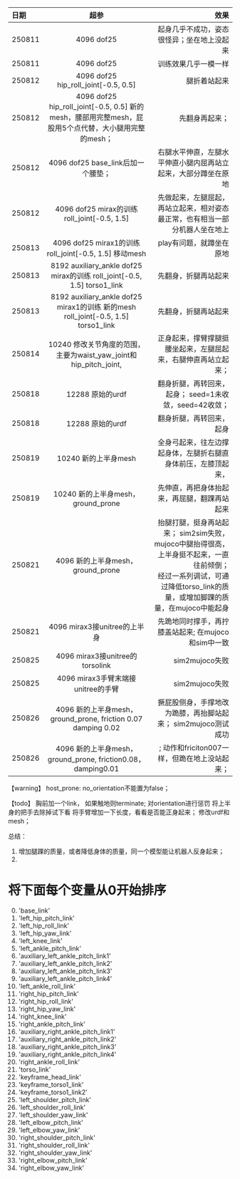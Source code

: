 | 日期 | 超参 | 效果 |
|:------ | :------: | --------:|
| 250811 | 4096 dof25  | 起身几乎不成功，姿态很怪异；坐在地上没起来 |
| 250811 | 4096 dof25  | 训练效果几乎一模一样 |
| 250812 | 4096 dof25 hip_roll_joint[-0.5, 0.5]  | 腿折着站起来 |
| 250812 | 4096 dof25 hip_roll_joint[-0.5, 0.5] 新的mesh，腰部用完整mesh，屁股用5个点代替，大小腿用完整的mesh； | 先翻身再起来； |
| 250812 | 4096 dof25 base_link后加一个腰垫； | 右腿水平伸直，左腿水平伸直小腿内屈再站立起来，大部分蹲坐在原地 |
| 250812 | 4096 dof25 mirax的训练 roll_joint[-0.5, 1.5] | 先做起来，左腿屈起，再站立起来，相对姿态最正常，也有相当一部分机器人坐在地上 |
| 250813 | 4096 dof25 mirax1的训练 roll_joint[-0.5, 1.5] 移动mesh| play有问题，就蹲坐在原地 |
| 250813 | 8192 auxiliary_ankle dof25 mirax的训练 roll_joint[-0.5, 1.5] torso1_link | 先翻身，折腿再站起来|
| 250813 | 8192 auxiliary_ankle dof25 mirax1的训练 新的mesh roll_joint[-0.5, 1.5] torso1_link | 先翻身，折腿再站起来 |
| 250814 | 10240 修改关节角度的范围，主要为waist_yaw_joint和hip_pitch_joint, | 正身起来，撑臂撑腿挺腰坐起来，左腿屈起来，右腿伸直再站立起来； |
| 250818 | 12288 原始的urdf | 翻身折腿，再转回来，起身； seed=1未收敛，seed=42收敛；|
| 250818 | 12288 原始的urdf | 翻身折腿，再转回来，起身|
| 250819 | 10240 新的上半身mesh | 全身弓起来，往左边撑起身体，左腿折右腿直身体前压，左膝顶起来，|
| 250819 | 10240 新的上半身mesh，ground_prone | 先伸直，再把身体抬起来，再屈腿，翻踝再站起来|
| 250821 | 4096 新的上半身mesh，ground_prone | 抬腿打腿，挺身再站起来； sim2sim失败，mujoco中腿抬得很高，上半身挺不起来，一直往前倾倒； <br> 经过一系列调试，可通过降低torso_link的质量，或增加脚踝的质量，在mujoco中能起身|
| 250821 | 4096 mirax3接unitree的上半身 | 先跪地同时撑手，再拧膝盖站起来; 在mujoco和sim中一致|
| 250825 | 4096 mirax3接unitree的torsolink | sim2mujoco失败|
| 250825 | 4096 mirax3手臂末端接unitree的手臂 | sim2mujoco失败|
| 250826 | 4096 新的上半身mesh，ground_prone, friction 0.07 damping 0.02 | 撅屁股侧身，手撑地改为跪膝，再抬脚站起来； sim2mujoco测试成功|
| 250826 | 4096 新的上半身mesh，ground_prone, friction0.08，damping0.01 | ; 动作和friciton007一样，但跪在地上没站起来；|

【warning】
host_prone: no_orientation不能置为false；

【todo】
胸前加一个link， 如果触地则terminate; 
对orientation进行惩罚
将上半身的把手去除掉试下看
将手臂增加一下长度，看看是否能正身起来； 修改urdf和mesh；

总结：
1. 增加腿踝的质量，或者降低身体的质量，同一个模型能让机器人反身起来；
2. 

# 将下面每个变量从0开始排序
0. 'base_link'
1. 'left_hip_pitch_link'
2. 'left_hip_roll_link'
3. 'left_hip_yaw_link'
4. 'left_knee_link'
5. 'left_ankle_pitch_link'
6. 'auxiliary_left_ankle_pitch_link1'
7. 'auxiliary_left_ankle_pitch_link2'
8. 'auxiliary_left_ankle_pitch_link3'
9. 'auxiliary_left_ankle_pitch_link4'
10. 'left_ankle_roll_link'
11. 'right_hip_pitch_link'
12. 'right_hip_roll_link'
13. 'right_hip_yaw_link'
14. 'right_knee_link'
15. 'right_ankle_pitch_link'
16. 'auxiliary_right_ankle_pitch_link1'
17. 'auxiliary_right_ankle_pitch_link2'
18. 'auxiliary_right_ankle_pitch_link3'
19. 'auxiliary_right_ankle_pitch_link4'
20. 'right_ankle_roll_link'
21. 'torso_link'
22. 'keyframe_head_link'
23. 'keyframe_torso1_link'
24. 'keyframe_torso1_link2'
25. 'left_shoulder_pitch_link'
26. 'left_shoulder_roll_link'
27. 'left_shoulder_yaw_link'
28. 'left_elbow_pitch_link'
29. 'left_elbow_yaw_link'
30. 'right_shoulder_pitch_link'
31. 'right_shoulder_roll_link'
32. 'right_shoulder_yaw_link'
33. 'right_elbow_pitch_link'
34. 'right_elbow_yaw_link'
